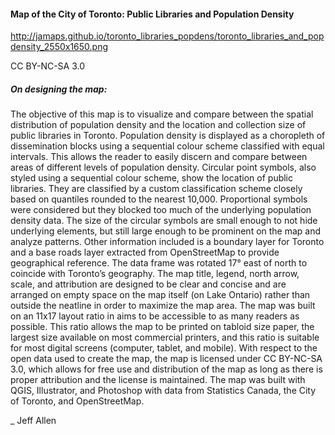 #### Map of the City of Toronto: Public Libraries and Population Density

http://jamaps.github.io/toronto_libraries_popdens/toronto_libraries_and_popdensity_2550x1650.png

CC BY-NC-SA 3.0

##### On designing the map:

The objective of this map is to visualize and compare between the spatial distribution of population density and the location and collection size of public libraries in Toronto.  Population density is displayed as a choropleth of dissemination blocks using a sequential colour scheme classified with equal intervals.  This allows the reader to easily discern and compare between areas of different levels of population density.  Circular point symbols, also styled using a sequential colour scheme, show the location of public libraries.  They are classified by a custom classification scheme closely based on quantiles rounded to the nearest 10,000.  Proportional symbols were considered but they blocked too much of the underlying population density data.  The size of the circular symbols are small enough to not hide underlying elements, but still large enough to be prominent on the map and analyze patterns.  Other information included is a boundary layer for Toronto and a base roads layer extracted from OpenStreetMap to provide geographical reference.  The data frame was rotated 17° east of north to coincide with Toronto’s geography.  The map title, legend, north arrow, scale, and attribution are designed to be clear and concise and are arranged on empty space on the map itself (on Lake Ontario) rather than outside the neatline in order to maximize the map area.  The map was built on an 11x17 layout ratio in aims to be accessible to as many readers as possible.  This ratio allows the map to be printed on tabloid size paper, the largest size available on most commercial printers, and this ratio is suitable for most digital screens (computer, tablet, and mobile).  With respect to the open data used to create the map, the map is licensed under CC BY-NC-SA 3.0, which allows for free use and distribution of the map as long as there is proper attribution and the license is maintained.  The map was built with QGIS, Illustrator, and Photoshop with data from Statistics Canada, the City of Toronto, and OpenStreetMap.

_ Jeff Allen
